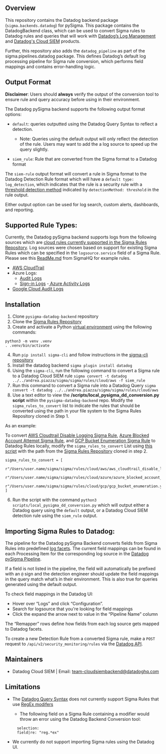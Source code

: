 ## Overview
This repository contains the Datadog backend package (`sigma.backends.datadog`) for pySigma. This package contains the DatadogBackend class, which can be used to convert Sigma rules to Datadog rules and queries that will work with [Datadog’s Log Management](https://www.datadoghq.com/product/log-management/) and [Datadog's Cloud SIEM](https://www.datadoghq.com/product/cloud-siem/)  products.

Further, this repository also adds the `datadog_pipeline` as part of the sigma.pipelines.datadog package. This defines Datadog’s default log processing pipeline for Sigma rule conversion, which performs field mappings and contains error-handling logic.

## Output Format
**Disclaimer**: Users should **always** verify the output of the conversion tool to ensure rule and query accuracy before using in their environment.

The Datadog pySigma backend supports the following output format options:

- `default`: queries outputted using the Datadog Query Syntax to reflect a detection.
     - Note: Queries using the default output will only reflect the detection of the rule. Users may want to add the a log source to speed up the query slightly.

- `siem_rule`: Rule that are converted from the Sigma format to a Datadog format

The `siem-rule` output format will convert a rule in Sigma format to the Datadog Detection Rule format which will have a `default type: log_detection`, which indicates that the rule is a  security rule with a [threshold detection method](https://docs.datadoghq.com/security/cloud_siem/log_detection_rules/?tab=threshold#detection-methods) indicated by `detectionMethod: threshold` in the rule output.

Either output option can be used for log search, custom alerts, dashboards, and reporting.

## Supported Rule Types:
Currently, the Datadog pySigma backend supports logs from the following sources which are [cloud rules currently supported in the Sigma Rules Repository](https://github.com/SigmaHQ/sigma/tree/master/rules/cloud). Log sources were chosen based on support for existing Sigma Rules which can be specified in the `logsource.service` field of a Sigma Rule. Please see this [ReadMe.md](https://github.com/SigmaHQ/sigma/tree/master#examples) from SigmaHQ for example rules.
- [AWS CloudTrail](https://docs.aws.amazon.com/awscloudtrail/latest/userguide/cloudtrail-log-file-examples.html)
- Azure Logs:
  - [Audit Logs](https://learn.microsoft.com/en-us/azure/active-directory/reports-monitoring/concept-sign-ins)
  - [Sign-in Logs](https://learn.microsoft.com/en-us/azure/active-directory/reports-monitoring/concept-sign-ins)
  -[ Azure Activity Logs](https://learn.microsoft.com/en-us/azure/azure-monitor/essentials/activity-log?tabs=powershell)
- [Google Cloud Audit Logs](https://cloud.google.com/logging/docs/audit)

## Installation
1. Clone `pysigma-datadog-backend` repository
2. Clone the [Sigma Rules Repository](https://github.com/SigmaHQ/sigma) 
3. Create and activate a Python [virtual environment](https://docs.python.org/3/library/venv.html) using the following commands:
```
python3 -m venv .venv
. .venv/bin/activate
```
4. Run `pip install sigma-cli` and follow instructions in the [sigma-cli repository](https://github.com/SigmaHQ/sigma-cli)
5. Install the datadog backend `sigma plugin install datadog`
6. Using the `sigma-cli`, run the following command to convert a Sigma rule to a Datadog Cloud SIEM rule 
   `sigma convert -t datadog ../../andrea.piazza/sigma/sigma/rules/cloud/aws -f siem_rule`
7. Run this command to convert a Sigma rule into a Datadog Query `sigma convert -t datadog ../../andrea.piazza/sigma/sigma/rules/cloud/aws`
8. Use a text editor to view the **/scripts/local_pysigma_dd_conversion.py script** within the `pysigma-datadog-backend` repo. Modify the `sigma_rules_to_convert` list to indicate the rules that should be converted using the path in your file system to the Sigma Rules Repository cloned in Step 1.

As an example:

To convert [AWS Cloudtrail Disable Logging Sigma Rule](https://github.com/SigmaHQ/sigma/blob/master/rules/cloud/aws/aws_cloudtrail_disable_logging.yml), [Azure Blocked Account Attempt Sigma Rule](https://github.com/SigmaHQ/sigma/blob/master/rules/cloud/azure/azure_blocked_account_attempt.yml), and [GCP Bucket Enumeration Sigma Rule](https://github.com/SigmaHQ/sigma/blob/master/rules/cloud/gcp/gcp_bucket_enumeration.yml) to Datadog Rules locally, modify the `sigma_rules_to_convert` List using [this script](https://github.com/DataDog/pysigma-backend-datadog/tree/main/scripts) with the path from the [Sigma Rules Repository](https://github.com/SigmaHQ/sigma/tree/master/rules) cloned in step 2.
```agsl
sigma_rules_to_convert = [
  r"/Users/user.name/sigma/sigma/rules/cloud/aws/aws_cloudtrail_disable_logging.yml",
  r"/Users/user.name/sigma/sigma/rules/cloud/azure/azure_blocked_account_attempt.yml",
  r"/Users/user.name/sigma/sigma/rules/cloud/gcp/gcp_bucket_enumeration.yml"
]
```
6. Run the script with the command `python3 scripts/local_pysigma_dd_conversion.py` which will output either a Datadog query using the `default` output, or a Datadog Cloud SIEM detection rule using the `siem_rule` output.

## Importing Sigma Rules to Datadog:
The pipeline for the Datadog pySigma Backend converts fields from Sigma Rules into predefined [log facets](https://docs.datadoghq.com/logs/explorer/facets/).  The current field mappings can be found in each Processing Item for the corresponding log source in the [Datadog pySigma Pipeline](https://github.com/DataDog/pysigma-backend-datadog/blob/main/dd_sigma/pipelines/datadog/datadog_pipeline.py#L93).

If a field is not listed in the pipeline, the field will automatically be prefixed with an `@` sign and the detection engineer should update the field mappings in the query match what’s in their environment. This is also true for queries generated using the default output.

To check field mappings in the Datadog UI:
- Hover over “Logs” and click “Configuration”.
- Search for logsource that you're looking for field mappings
- Click the expand the arrow next to value in the “Pipeline Name” column

The “Remapper” rows define how fields from each log source gets mapped to Datadog facets.

To create a new Detection Rule from a converted Sigma rule, make  a `POST` request to `/api/v2/security_monitoring/rules` via the [Datadog API](https://docs.datadoghq.com/api/latest/security-monitoring/#create-a-detection-rule).

## Maintainers
- Datadog Cloud SIEM | Email: [team-cloudsiembackend@datadoghq.com]()

## Limitations
- The [Datadog Query Syntax](https://docs.datadoghq.com/tracing/trace_explorer/query_syntax/) does not currently support Sigma Rules that use [RegEx modifers](https://patzke.org/introducing-sigma-value-modifiers.html)

  - The following field on a Sigma Rule containing a modifier would throw an error using the Datadog Backend Conversion tool:
  ```agsl
    selection:
    field|re: "reg.*ex"
  ```
- We currently do not support importing Sigma rules using the Datadog UI.
